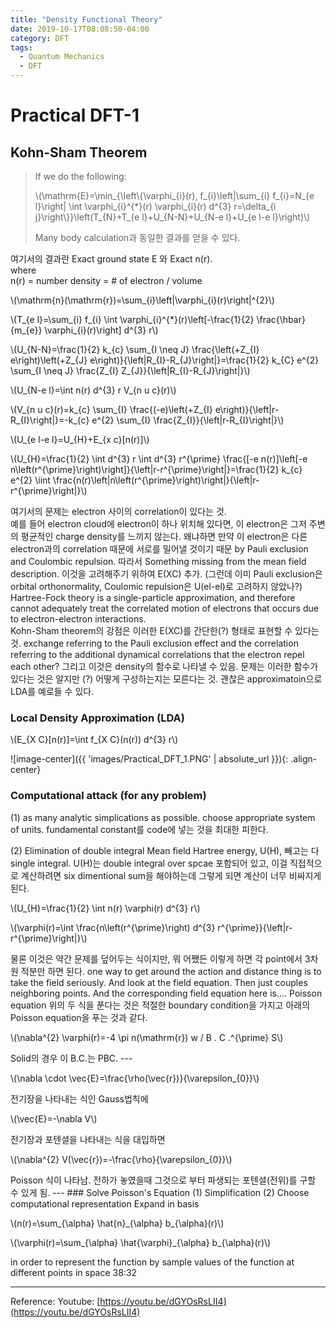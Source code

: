 ```yaml
---
title: "Density Functional Theory"
date: 2019-10-17T08:08:50-04:00
category: DFT
tags:
  - Quantum Mechanics
  - DFT
---
```


# Practical DFT-1

## Kohn-Sham Theorem

> If we do the following:  
> <p><span class="math inline">\(\mathrm{E}=\min_{\left\{\varphi_{i}(r), f_{i}\left|\sum_{i} f_{i}=N_{e l}\right| \int \varphi_{i}^{*}(r) \varphi_{i}(r) d^{3} r=\delta_{i j}\right\}}\left(T_{N}+T_{e l}+U_{N-N}+U_{N-e l}+U_{e l-e l}\right)\)</span></p>
> Many body calculation과 동일한 결과를 얻을 수 있다.  

여기서의 결과란 Exact ground state E 와 Exact n(r).  
where  
n(r) = number density = # of electron / volume  
<p><span class="math inline">\(\mathrm{n}(\mathrm{r})=\sum_{i}\left|\varphi_{i}(r)\right|^{2}\)</span></p>

<p><span class="math inline">\(T_{e l}=\sum_{i} f_{i} \int \varphi_{i}^{*}(r)\left[-\frac{1}{2} \frac{\hbar}{m_{e}} \varphi_{i}(r)\right] d^{3} r\)</span></p>

<p><span class="math inline">\(U_{N-N}=\frac{1}{2} k_{c} \sum_{I \neq J} \frac{\left(+Z_{I} e\right)\left(+Z_{J} e\right)}{\left|R_{I}-R_{J}\right|}=\frac{1}{2} k_{C} e^{2} \sum_{I \neq J} \frac{Z_{I} Z_{J}}{\left|R_{I}-R_{J}\right|}\)</span></p>

<p><span class="math inline">\(U_{N-e l}=\int n(r) d^{3} r V_{n u c}(r)\)</span></p>

<p><span class="math inline">\(V_{n u c}(r)=k_{c} \sum_{I} \frac{(-e)\left(+Z_{I} e\right)}{\left|r-R_{I}\right|}=-k_{c} e^{2} \sum_{I} \frac{Z_{I}}{\left|r-R_{I}\right|}\)</span></p>

<p><span class="math inline">\(U_{e l-e l}=U_{H}+E_{x c}[n(r)]\)</span></p>

<p><span class="math inline">\(U_{H}=\frac{1}{2} \int d^{3} r \int d^{3} r^{\prime} \frac{[-e n(r)]\left[-e n\left(r^{\prime}\right)\right]}{\left|r-r^{\prime}\right|}=\frac{1}{2} k_{c} e^{2} \iint \frac{n(r)\left|n\left(r^{\prime}\right)\right|}{\left|r-r^{\prime}\right|}\)</span></p>


여기서의 문제는 electron 사이의 correlation이 있다는 것.  
예를 들어 electron cloud에 electron이 하나 위치해 있다면, 이 electron은 그저 주변의 평균적인 charge density를 느끼지 않는다. 왜냐하면 만약 이 electron은 다른 electron과의 correlation 때문에 서로를 밀어낼 것이기 때문 by Pauli exclusion and Coulombic repulsion.  따라서 Something missing from the mean field description. 이것을 고려해주기 위하여 E(XC) 추가. (그런데 이미 Pauli exclusion은 orbital orthonormality, Coulomic repulsion은 U(el-el)로 고려하지 않았나?) Hartree-Fock theory is a single-particle approximation, and therefore cannot adequately treat the correlated motion of electrons that occurs due to electron-electron interactions.  
Kohn-Sham theorem의 강점은 이러한 E(XC)를 간단한(?) 형태로 표현할 수 있다는 것. exchange referring to the Pauli exclusion effect and the correlation referring to the additional dynamical correlations that the electron repel each other? 그리고 이것은 density의 함수로 나타낼 수 있음. 문제는 이러한 함수가 있다는 것은 알지만 (?) 어떻게 구성하는지는 모른다는 것. 괜찮은 approximatoin으로  LDA를 예로들 수 있다.

### Local Density Approximation (LDA)  
<p><span class="math inline">\(E_{X C}[n(r)]=\int f_{X C}(n(r)) d^{3} r\)</span></p>

![image-center]({{ 'images/Practical_DFT_1.PNG' | absolute_url }}){: .align-center}



### Computational attack (for any problem)
(1) as many analytic simplications as possible.
choose appropriate system of units. fundamental constant를 code에 넣는 것을 최대한 피한다.  
  
(2) Elimination of double integral
Mean field Hartree energy, U(H), 빼고는 다 single integral. U(H)는 double integral over spcae 포함되어 있고, 이걸 직접적으로 계산하려면 six dimentional sum을 해야하는데 그렇게 되면 계산이 너무 비싸지게 된다.
<p><span class="math inline">\(U_{H}=\frac{1}{2} \int n(r) \varphi(r) d^{3} r\)</span></p>
<p><span class="math inline">\(\varphi(r)=\int \frac{n\left(r^{\prime}\right) d^{3} r^{\prime}}{\left|r-r^{\prime}\right|}\)</span></p>
물론 이것은 약간 문제를 덮어두는 식이지만, 뭐 어쨌든 이렇게 하면 각 point에서 3차원 적분만 하면 된다.
one way to get around the action and distance thing is to take the field seriously. And look at the field equation. Then just couples neighboring points. And the corresponding field equation here is.... Poisson equation
위의 두 식을 푼다는 것은 적절한 boundary condition을 가지고 아래의 Poisson equation을 푸는 것과 같다.  

<p><span class="math inline">\(\nabla^{2} \varphi(r)=-4 \pi n(\mathrm{r})    w / B . C .^{\prime} S\)</span></p>
Solid의 경우 이 B.C.는 PBC.  
---
<p><span class="math inline">\(\nabla \cdot \vec{E}=\frac{\rho(\vec{r})}{\varepsilon_{0}}\)</span></p>
전기장을 나타내는 식인 Gauss법칙에
<p><span class="math inline">\(\vec{E}=-\nabla V\)</span></p>
전기장과 포텐셜을 나타내는 식을 대입하면
<p><span class="math inline">\(\nabla^{2} V(\vec{r})=-\frac{\rho}{\varepsilon_{0}}\)</span></p>
Poisson 식이 나타남. 전하가 놓였을때 그것으로 부터 파생되는 포텐셜(전위)를 구할 수 있게 됨.
---
### Solve Poisson's Equation
(1) Simplification  
(2) Choose computational representation 
Expand in basis
<p><span class="math inline">\(n(r)=\sum_{\alpha} \hat{n}_{\alpha} b_{\alpha}(r)\)</span></p>
<p><span class="math inline">\(\varphi(r)=\sum_{\alpha} \hat{\varphi}_{\alpha} b_{\alpha}(r)\)</span></p>
in order to represent the function by sample values of the function at different points in space
38:32

  
---
Reference: Youtube: [https://youtu.be/dGYOsRsLII4](https://youtu.be/dGYOsRsLII4)



